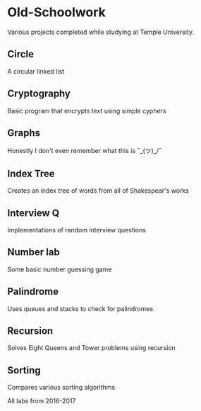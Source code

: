 # Old-Schoolwork
Various projects completed while studying at Temple University. 

## Circle
A circular linked list

## Cryptography
Basic program that encrypts text using simple cyphers 

## Graphs
Honestly I don't even remember what this is ¯\_(ツ)_/¯

## Index Tree
Creates an index tree of words from all of Shakespear's works

## Interview Q
Implementations of random interview questions

## Number lab
Some basic number guessing game

## Palindrome
Uses queues and stacks to check for palindromes

## Recursion
Solves Eight Queens and Tower problems using recursion 

## Sorting
Compares various sorting algorithms

All labs from 2016-2017
